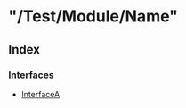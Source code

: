 # "/Test/Module/Name"

## Index

### Interfaces

- [InterfaceA](Test.Module.Name.Interface.InterfaceA.md)
